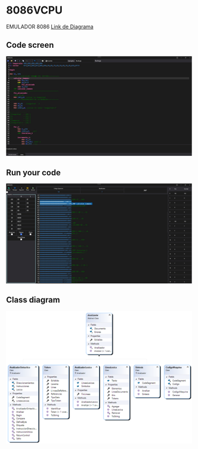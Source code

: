 # 8086VCPU
EMULADOR 8086
[Link de Diagrama](https://drive.google.com/file/d/1VMeHEZvVEvKrby4-qBhoDwCifExI74zW/view?usp=sharing)

## Code screen
![](https://raw.githubusercontent.com/Jon2G/8086VCPU/main/8086VCPU/Imgs/main1.jpg)

## Run your code
![](https://raw.githubusercontent.com/Jon2G/8086VCPU/main/8086VCPU/Imgs/main2.jpg)

## Class diagram
![](https://raw.githubusercontent.com/Jon2G/8086VCPU/main/Manuales/Tecnico/Imgs/Compilador.png)
